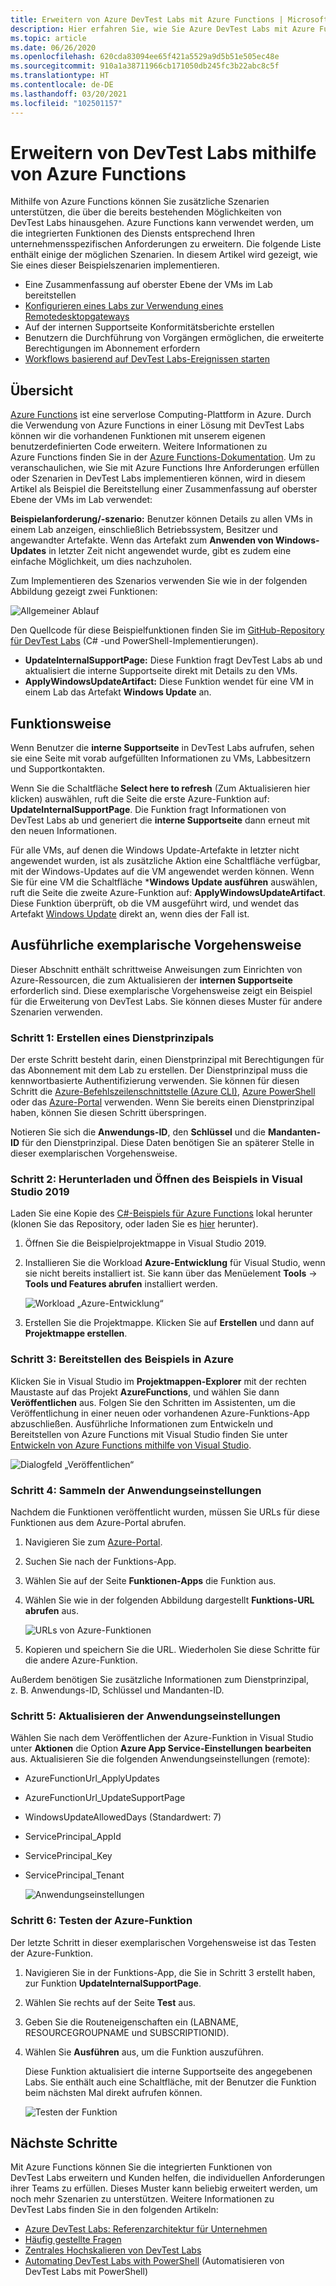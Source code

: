 ```yaml
---
title: Erweitern von Azure DevTest Labs mit Azure Functions | Microsoft-Dokumentation
description: Hier erfahren Sie, wie Sie Azure DevTest Labs mit Azure Functions erweitern.
ms.topic: article
ms.date: 06/26/2020
ms.openlocfilehash: 620cda83094ee65f421a5529a9d5b51e505ec48e
ms.sourcegitcommit: 910a1a38711966cb171050db245fc3b22abc8c5f
ms.translationtype: HT
ms.contentlocale: de-DE
ms.lasthandoff: 03/20/2021
ms.locfileid: "102501157"
---
```

# <a name="use-azure-functions-to-extend-devtest-labs"></a>Erweitern von DevTest Labs mithilfe von Azure Functions
Mithilfe von Azure Functions können Sie zusätzliche Szenarien unterstützen, die über die bereits bestehenden Möglichkeiten von DevTest Labs hinausgehen. Azure Functions kann verwendet werden, um die integrierten Funktionen des Diensts entsprechend Ihren unternehmensspezifischen Anforderungen zu erweitern. Die folgende Liste enthält einige der möglichen Szenarien. In diesem Artikel wird gezeigt, wie Sie eines dieser Beispielszenarien implementieren.

- Eine Zusammenfassung auf oberster Ebene der VMs im Lab bereitstellen
- [Konfigurieren eines Labs zur Verwendung eines Remotedesktopgateways](configure-lab-remote-desktop-gateway.md)
- Auf der internen Supportseite Konformitätsberichte erstellen
- Benutzern die Durchführung von Vorgängen ermöglichen, die erweiterte Berechtigungen im Abonnement erfordern
- [Workflows basierend auf DevTest Labs-Ereignissen starten](https://github.com/RogerBestMsft/DTL-SecureArtifactData)

## <a name="overview"></a>Übersicht
[Azure Functions](../azure-functions/functions-overview.md) ist eine serverlose Computing-Plattform in Azure. Durch die Verwendung von Azure Functions in einer Lösung mit DevTest Labs können wir die vorhandenen Funktionen mit unserem eigenen benutzerdefinierten Code erweitern. Weitere Informationen zu Azure Functions finden Sie in der [Azure Functions-Dokumentation](../azure-functions/functions-overview.md). Um zu veranschaulichen, wie Sie mit Azure Functions Ihre Anforderungen erfüllen oder Szenarien in DevTest Labs implementieren können, wird in diesem Artikel als Beispiel die Bereitstellung einer Zusammenfassung auf oberster Ebene der VMs im Lab verwendet:

**Beispielanforderung/-szenario:** Benutzer können Details zu allen VMs in einem Lab anzeigen, einschließlich Betriebssystem, Besitzer und angewandter Artefakte.  Wenn das Artefakt zum **Anwenden von Windows-Updates** in letzter Zeit nicht angewendet wurde, gibt es zudem eine einfache Möglichkeit, um dies nachzuholen.

Zum Implementieren des Szenarios verwenden Sie wie in der folgenden Abbildung gezeigt zwei Funktionen:  

![Allgemeiner Ablauf](./media/extend-devtest-labs-azure-functions/flow.png)

Den Quellcode für diese Beispielfunktionen finden Sie im [GitHub-Repository für DevTest Labs](https://github.com/Azure/azure-devtestlab/tree/master/samples/DevTestLabs/AzureFunctions) (C# -und PowerShell-Implementierungen).

- **UpdateInternalSupportPage:** Diese Funktion fragt DevTest Labs ab und aktualisiert die interne Supportseite direkt mit Details zu den VMs.
- **ApplyWindowsUpdateArtifact:** Diese Funktion wendet für eine VM in einem Lab das Artefakt **Windows Update** an.

## <a name="how-it-works"></a>Funktionsweise
Wenn Benutzer die **interne Supportseite** in DevTest Labs aufrufen, sehen sie eine Seite mit vorab aufgefüllten Informationen zu VMs, Labbesitzern und Supportkontakten.  

Wenn Sie die Schaltfläche **Select here to refresh** (Zum Aktualisieren hier klicken) auswählen, ruft die Seite die erste Azure-Funktion auf: **UpdateInternalSupportPage**. Die Funktion fragt Informationen von DevTest Labs ab und generiert die **interne Supportseite** dann erneut mit den neuen Informationen.

Für alle VMs, auf denen die Windows Update-Artefakte in letzter nicht angewendet wurden, ist als zusätzliche Aktion eine Schaltfläche verfügbar, mit der Windows-Updates auf die VM angewendet werden können. Wenn Sie für eine VM die Schaltfläche ***Windows Update ausführen** auswählen, ruft die Seite die zweite Azure-Funktion auf: **ApplyWindowsUpdateArtifact**. Diese Funktion überprüft, ob die VM ausgeführt wird, und wendet das Artefakt [Windows Update](https://github.com/Azure/azure-devtestlab/tree/master/Artifacts/windows-install-windows-updates) direkt an, wenn dies der Fall ist.

## <a name="step-by-step-walkthrough"></a>Ausführliche exemplarische Vorgehensweise
Dieser Abschnitt enthält schrittweise Anweisungen zum Einrichten von Azure-Ressourcen, die zum Aktualisieren der **internen Supportseite** erforderlich sind. Diese exemplarische Vorgehensweise zeigt ein Beispiel für die Erweiterung von DevTest Labs. Sie können dieses Muster für andere Szenarien verwenden.

### <a name="step-1-create-a-service-principal"></a>Schritt 1: Erstellen eines Dienstprinzipals 
Der erste Schritt besteht darin, einen Dienstprinzipal mit Berechtigungen für das Abonnement mit dem Lab zu erstellen. Der Dienstprinzipal muss die kennwortbasierte Authentifizierung verwenden. Sie können für diesen Schritt die [Azure-Befehlszeilenschnittstelle (Azure CLI)](/cli/azure/create-an-azure-service-principal-azure-cli), [Azure PowerShell](/powershell/azure/create-azure-service-principal-azureps) oder das [Azure-Portal](../active-directory/develop/howto-create-service-principal-portal.md) verwenden. Wenn Sie bereits einen Dienstprinzipal haben, können Sie diesen Schritt überspringen.

Notieren Sie sich die **Anwendungs-ID**, den **Schlüssel** und die **Mandanten-ID** für den Dienstprinzipal. Diese Daten benötigen Sie an späterer Stelle in dieser exemplarischen Vorgehensweise. 

### <a name="step-2-download-the-sample-and-open-in-visual-studio-2019"></a>Schritt 2: Herunterladen und Öffnen des Beispiels in Visual Studio 2019
Laden Sie eine Kopie des [C#-Beispiels für Azure Functions](https://github.com/Azure/azure-devtestlab/tree/master/samples/DevTestLabs/AzureFunctions/CSharp) lokal herunter (klonen Sie das Repository, oder laden Sie es [hier](https://github.com/Azure/azure-devtestlab/archive/master.zip) herunter).  

1. Öffnen Sie die Beispielprojektmappe in Visual Studio 2019.  
1. Installieren Sie die Workload **Azure-Entwicklung** für Visual Studio, wenn sie nicht bereits installiert ist. Sie kann über das Menüelement **Tools** -> **Tools und Features abrufen** installiert werden.

    ![Workload „Azure-Entwicklung“](./media/extend-devtest-labs-azure-functions/azure-development-workload-vs.png)
1. Erstellen Sie die Projektmappe. Klicken Sie auf **Erstellen** und dann auf **Projektmappe erstellen**.

### <a name="step-3-deploy-the-sample-to-azure"></a>Schritt 3: Bereitstellen des Beispiels in Azure
Klicken Sie in Visual Studio im **Projektmappen-Explorer** mit der rechten Maustaste auf das Projekt **AzureFunctions**, und wählen Sie dann **Veröffentlichen** aus. Folgen Sie den Schritten im Assistenten, um die Veröffentlichung in einer neuen oder vorhandenen Azure-Funktions-App abzuschließen. Ausführliche Informationen zum Entwickeln und Bereitstellen von Azure Functions mit Visual Studio finden Sie unter [Entwickeln von Azure Functions mithilfe von Visual Studio](../azure-functions/functions-develop-vs.md).

![Dialogfeld „Veröffentlichen“](./media/extend-devtest-labs-azure-functions/publish-dialog.png)


### <a name="step-4--gather-application-settings"></a>Schritt 4: Sammeln der Anwendungseinstellungen
Nachdem die Funktionen veröffentlicht wurden, müssen Sie URLs für diese Funktionen aus dem Azure-Portal abrufen. 

1. Navigieren Sie zum [Azure-Portal](https://portal.azure.com). 
1. Suchen Sie nach der Funktions-App.
1. Wählen Sie auf der Seite **Funktionen-Apps** die Funktion aus. 
1. Wählen Sie wie in der folgenden Abbildung dargestellt **Funktions-URL abrufen** aus. 

    ![URLs von Azure-Funktionen](./media/extend-devtest-labs-azure-functions/function-url.png)
4. Kopieren und speichern Sie die URL. Wiederholen Sie diese Schritte für die andere Azure-Funktion. 

Außerdem benötigen Sie zusätzliche Informationen zum Dienstprinzipal, z. B. Anwendungs-ID, Schlüssel und Mandanten-ID.


### <a name="step-5--update-application-settings"></a>Schritt 5: Aktualisieren der Anwendungseinstellungen
Wählen Sie nach dem Veröffentlichen der Azure-Funktion in Visual Studio unter **Aktionen** die Option **Azure App Service-Einstellungen bearbeiten** aus. Aktualisieren Sie die folgenden Anwendungseinstellungen (remote):

- AzureFunctionUrl_ApplyUpdates
- AzureFunctionUrl_UpdateSupportPage
- WindowsUpdateAllowedDays (Standardwert: 7)
- ServicePrincipal_AppId
- ServicePrincipal_Key
- ServicePrincipal_Tenant

    ![Anwendungseinstellungen](./media/extend-devtest-labs-azure-functions/application-settings.png)

### <a name="step-6-test-the-azure-function"></a>Schritt 6: Testen der Azure-Funktion
Der letzte Schritt in dieser exemplarischen Vorgehensweise ist das Testen der Azure-Funktion.  

1. Navigieren Sie in der Funktions-App, die Sie in Schritt 3 erstellt haben, zur Funktion **UpdateInternalSupportPage**. 
1. Wählen Sie rechts auf der Seite **Test** aus. 
1. Geben Sie die Routeneigenschaften ein (LABNAME, RESOURCEGROUPNAME und SUBSCRIPTIONID).
1. Wählen Sie **Ausführen** aus, um die Funktion auszuführen.  

    Diese Funktion aktualisiert die interne Supportseite des angegebenen Labs. Sie enthält auch eine Schaltfläche, mit der Benutzer die Funktion beim nächsten Mal direkt aufrufen können.

    ![Testen der Funktion](./media/extend-devtest-labs-azure-functions/test-function.png)

## <a name="next-steps"></a>Nächste Schritte
Mit Azure Functions können Sie die integrierten Funktionen von DevTest Labs erweitern und Kunden helfen, die individuellen Anforderungen ihrer Teams zu erfüllen. Dieses Muster kann beliebig erweitert werden, um noch mehr Szenarien zu unterstützen.  Weitere Informationen zu DevTest Labs finden Sie in den folgenden Artikeln: 

- [Azure DevTest Labs: Referenzarchitektur für Unternehmen](devtest-lab-reference-architecture.md)
- [Häufig gestellte Fragen](devtest-lab-faq.md)
- [Zentrales Hochskalieren von DevTest Labs](devtest-lab-guidance-scale.md)
- [Automating DevTest Labs with PowerShell](https://github.com/Azure/azure-devtestlab/tree/master/samples/DevTestLabs/Modules/Library/Tests) (Automatisieren von DevTest Labs mit PowerShell)








